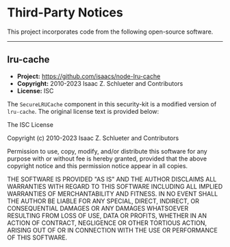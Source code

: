 # Third-Party Notices

This project incorporates code from the following open-source software.

---

## lru-cache

- **Project:** https://github.com/isaacs/node-lru-cache
- **Copyright:** 2010-2023 Isaac Z. Schlueter and Contributors
- **License:** ISC

The `SecureLRUCache` component in this security-kit is a modified version of `lru-cache`. The original license text is provided below:

The ISC License

Copyright (c) 2010-2023 Isaac Z. Schlueter and Contributors

Permission to use, copy, modify, and/or distribute this software for any
purpose with or without fee is hereby granted, provided that the above
copyright notice and this permission notice appear in all copies.

THE SOFTWARE IS PROVIDED "AS IS" AND THE AUTHOR DISCLAIMS ALL WARRANTIES
WITH REGARD TO THIS SOFTWARE INCLUDING ALL IMPLIED WARRANTIES OF
MERCHANTABILITY AND FITNESS. IN NO EVENT SHALL THE AUTHOR BE LIABLE FOR
ANY SPECIAL, DIRECT, INDIRECT, OR CONSEQUENTIAL DAMAGES OR ANY DAMAGES
WHATSOEVER RESULTING FROM LOSS OF USE, DATA OR PROFITS, WHETHER IN AN
ACTION OF CONTRACT, NEGLIGENCE OR OTHER TORTIOUS ACTION, ARISING OUT OF OR
IN CONNECTION WITH THE USE OR PERFORMANCE OF THIS SOFTWARE.